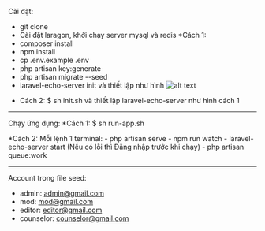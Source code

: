 Cài đặt:
- git clone 
- Cài đặt laragon, khởi chạy server mysql và redis
*Cách 1:
- composer install
- npm install
- cp .env.example .env
- php artisan key:generate
- php artisan migrate --seed
- laravel-echo-server init và thiết lập như hình
![alt text](https://images.viblo.asia/d5e28b10-7d75-454b-ade0-d91dfe406246.png)

* Cách 2:
$ sh init.sh
và thiết lập laravel-echo-server như hình cách 1
--------------------------------------------------------------------
Chạy ứng dụng:
 *Cách 1: $ sh run-app.sh

 *Cách 2: Mỗi lệnh 1 terminal:
        - php artisan serve
        - npm run watch
        - laravel-echo-server start (Nếu có lỗi thì Đăng nhập trước khi chạy)
        - php artisan queue:work

-----------------------------
Account trong file seed:
 - admin: admin@gmail.com
 - mod: mod@gmail.com
 - editor: editor@gmail.com
 - counselor: counselor@gmail.com
